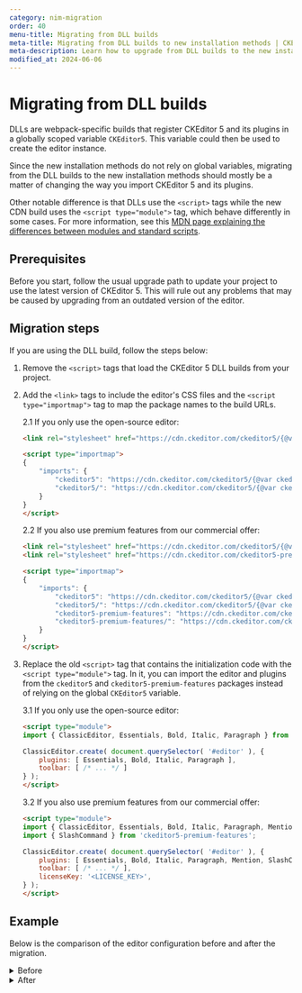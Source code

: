 ```yaml
---
category: nim-migration
order: 40
menu-title: Migrating from DLL builds
meta-title: Migrating from DLL builds to new installation methods | CKEditor5 documentation
meta-description: Learn how to upgrade from DLL builds to the new installation methods.
modified_at: 2024-06-06
---
```


# Migrating from DLL builds

DLLs are webpack-specific builds that register CKEditor&nbsp;5 and its plugins in a globally scoped variable `CKEditor5`. This variable could then be used to create the editor instance.

Since the new installation methods do not rely on global variables, migrating from the DLL builds to the new installation methods should mostly be a matter of changing the way you import CKEditor&nbsp;5 and its plugins.

Other notable difference is that DLLs use the `<script>` tags while the new CDN build uses the `<script type="module">` tag, which behave differently in some cases. For more information, see this [MDN page explaining the differences between modules and standard scripts](https://developer.mozilla.org/en-US/docs/Web/JavaScript/Guide/Modules#other_differences_between_modules_and_standard_scripts).

## Prerequisites

Before you start, follow the usual upgrade path to update your project to use the latest version of CKEditor&nbsp;5. This will rule out any problems that may be caused by upgrading from an outdated version of the editor.

## Migration steps

If you are using the DLL build, follow the steps below:

1. Remove the `<script>` tags that load the CKEditor&nbsp;5 DLL builds from your project.

2. Add the `<link>` tags to include the editor's CSS files and the `<script type="importmap">` tag to map the package names to the build URLs.

	2.1 If you only use the open-source editor:

	```html
	<link rel="stylesheet" href="https://cdn.ckeditor.com/ckeditor5/{@var ckeditor5-version}/ckeditor5.css" />

	<script type="importmap">
	{
		"imports": {
			"ckeditor5": "https://cdn.ckeditor.com/ckeditor5/{@var ckeditor5-version}/ckeditor5.js",
			"ckeditor5/": "https://cdn.ckeditor.com/ckeditor5/{@var ckeditor5-version}/"
		}
	}
	</script>
	```

	2.2 If you also use premium features from our commercial offer:

	```html
	<link rel="stylesheet" href="https://cdn.ckeditor.com/ckeditor5/{@var ckeditor5-version}/ckeditor5.css" />
	<link rel="stylesheet" href="https://cdn.ckeditor.com/ckeditor5-premium-features/{@var ckeditor5-version}/ckeditor5-premium-features.css" />

	<script type="importmap">
	{
		"imports": {
			"ckeditor5": "https://cdn.ckeditor.com/ckeditor5/{@var ckeditor5-version}/ckeditor5.js",
			"ckeditor5/": "https://cdn.ckeditor.com/ckeditor5/{@var ckeditor5-version}/",
			"ckeditor5-premium-features": "https://cdn.ckeditor.com/ckeditor5-premium-features/{@var ckeditor5-version}/ckeditor5-premium-features.js",
			"ckeditor5-premium-features/": "https://cdn.ckeditor.com/ckeditor5-premium-features/{@var ckeditor5-version}/"
		}
	}
	</script>
	```

3. Replace the old `<script>` tag that contains the initialization code with the `<script type="module">` tag. In it, you can import the editor and plugins from the `ckeditor5` and `ckeditor5-premium-features` packages instead of relying on the global `CKEditor5` variable.

	3.1 If you only use the open-source editor:

	```html
	<script type="module">
	import { ClassicEditor, Essentials, Bold, Italic, Paragraph } from 'ckeditor5';

	ClassicEditor.create( document.querySelector( '#editor' ), {
		plugins: [ Essentials, Bold, Italic, Paragraph ],
		toolbar: [ /* ... */ ]
	} );
	</script>
	```

	3.2 If you also use premium features from our commercial offer:

	```html
	<script type="module">
	import { ClassicEditor, Essentials, Bold, Italic, Paragraph, Mention } from 'ckeditor5';
	import { SlashCommand } from 'ckeditor5-premium-features';

	ClassicEditor.create( document.querySelector( '#editor' ), {
		plugins: [ Essentials, Bold, Italic, Paragraph, Mention, SlashCommand ],
		toolbar: [ /* ... */ ],
		licenseKey: '<LICENSE_KEY>',
	} );
	</script>
	```

## Example

Below is the comparison of the editor configuration before and after the migration.

<details>
<summary>Before</summary>

```html
<script src="path/to/node_modules/ckeditor5/build/ckeditor5-dll.js"></script>
<script src="path/to/node_modules/@ckeditor/ckeditor5-editor-classic/build/editor-classic.js"></script>
<script src="path/to/node_modules/@ckeditor/ckeditor5-autoformat/build/autoformat.js"></script>
<script src="path/to/node_modules/@ckeditor/ckeditor5-basic-styles/build/basic-styles.js"></script>
<script src="path/to/node_modules/@ckeditor/ckeditor5-block-quote/build/block-quote.js"></script>
<script src="path/to/node_modules/@ckeditor/ckeditor5-essentials/build/essentials.js"></script>
<script src="path/to/node_modules/@ckeditor/ckeditor5-heading/build/heading.js"></script>
<script src="path/to/node_modules/@ckeditor/ckeditor5-image/build/image.js"></script>
<script src="path/to/node_modules/@ckeditor/ckeditor5-indent/build/indent.js"></script>
<script src="path/to/node_modules/@ckeditor/ckeditor5-link/build/link.js"></script>
<script src="path/to/node_modules/@ckeditor/ckeditor5-list/build/list.js"></script>
<script src="path/to/node_modules/@ckeditor/ckeditor5-media-embed/build/media-embed.js"></script>
<script src="path/to/node_modules/@ckeditor/ckeditor5-paste-from-office/build/paste-from-office.js"></script>
<script src="path/to/node_modules/@ckeditor/ckeditor5-table/build/table.js"></script>

<script>
const config = {
	plugins: [
		CKEditor5.autoformat.Autoformat,
		CKEditor5.basicStyles.Bold,
		CKEditor5.basicStyles.Italic,
		CKEditor5.blockQuote.BlockQuote,
		CKEditor5.essentials.Essentials,
		CKEditor5.heading.Heading,
		CKEditor5.image.Image,
		CKEditor5.image.ImageCaption,
		CKEditor5.image.ImageStyle,
		CKEditor5.image.ImageToolbar,
		CKEditor5.image.ImageUpload,
		CKEditor5.indent.Indent,
		CKEditor5.link.Link,
		CKEditor5.list.List,
		CKEditor5.mediaEmbed.MediaEmbed,
		CKEditor5.paragraph.Paragraph,
		CKEditor5.pasteFromOffice.PasteFromOffice,
		CKEditor5.table.Table,
		CKEditor5.table.TableToolbar
	],
	toolbar: {
		items: [
			'heading',
			'|',
			'bold',
			'italic',
			'link',
			'bulletedList',
			'numberedList',
			'|',
			'outdent',
			'indent',
			'|',
			'uploadImage',
			'blockQuote',
			'insertTable',
			'mediaEmbed',
			'undo',
			'redo'
		]
	},
	image: {
		toolbar: [
			'imageStyle:inline',
			'imageStyle:block',
			'imageStyle:side',
			'|',
			'toggleImageCaption',
			'imageTextAlternative'
		]
	},
	table: {
		contentToolbar: [
			'tableColumn',
			'tableRow',
			'mergeTableCells'
		]
	}
};

CKEditor5.editorClassic.ClassicEditor
	.create( document.querySelector( '#editor' ), config )
	.then( editor => {
			window.editor = editor;
	} );
</script>
```

</details>

<details>
<summary>After</summary>

```html
<link rel="stylesheet" href="https://cdn.ckeditor.com/ckeditor5/{@var ckeditor5-version}/ckeditor5.css" />

<script type="importmap">
{
	"imports": {
		"ckeditor5": "https://cdn.ckeditor.com/ckeditor5/{@var ckeditor5-version}/ckeditor5.js",
		"ckeditor5/": "https://cdn.ckeditor.com/ckeditor5/{@var ckeditor5-version}/"
	}
}
</script>
<script type="module">
import {
	ClassicEditor,
	Autoformat,
	Bold,
	Italic,
	BlockQuote,
	Essentials,
	Heading,
	Image,
	ImageCaption,
	ImageStyle,
	ImageToolbar,
	ImageUpload,
	Indent,
	Link,
	List,
	MediaEmbed,
	Paragraph,
	PasteFromOffice,
	Table,
	TableToolbar
} from 'ckeditor5';

const config = {
	plugins: [
		Autoformat,
		Bold,
		Italic,
		BlockQuote,
		Essentials,
		Heading,
		Image,
		ImageCaption,
		ImageStyle,
		ImageToolbar,
		ImageUpload,
		Indent,
		Link,
		List,
		MediaEmbed,
		Paragraph,
		PasteFromOffice,
		Table,
		TableToolbar
	],
	toolbar: {
		items: [
			'heading',
			'|',
			'bold',
			'italic',
			'link',
			'bulletedList',
			'numberedList',
			'|',
			'outdent',
			'indent',
			'|',
			'uploadImage',
			'blockQuote',
			'insertTable',
			'mediaEmbed',
			'undo',
			'redo'
		]
	},
	image: {
		toolbar: [
			'imageStyle:inline',
			'imageStyle:block',
			'imageStyle:side',
			'|',
			'toggleImageCaption',
			'imageTextAlternative'
		]
	},
	table: {
		contentToolbar: [
			'tableColumn',
			'tableRow',
			'mergeTableCells'
		]
	}
};

ClassicEditor
	.create( document.querySelector( '#editor' ), config )
	.then( editor => {
			window.editor = editor;
	} );
</script>
```

</details>
